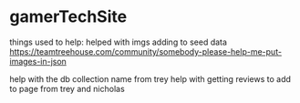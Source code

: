# gamerTechSite

things used to help:
helped with imgs adding to seed data
https://teamtreehouse.com/community/somebody-please-help-me-put-images-in-json

help with the db collection name from trey
help with getting reviews to add to page from trey and nicholas
